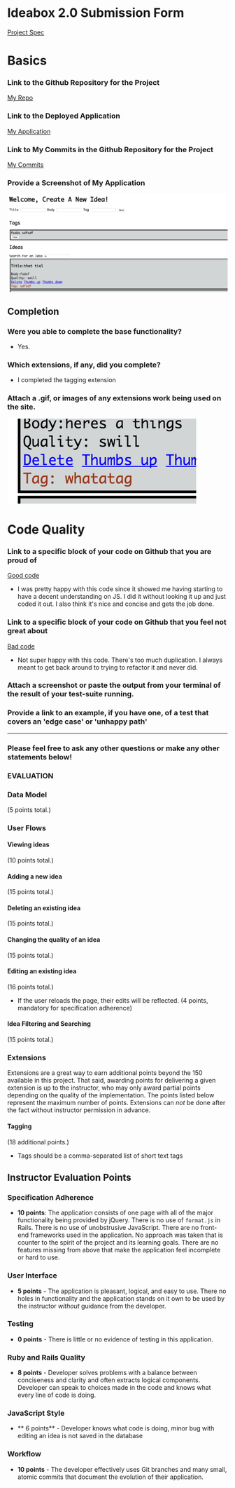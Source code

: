 # Ideabox 2.0 Submission Form
[Project Spec](https://github.com/turingschool/curriculum/blob/master/source/projects/revenge_of_idea_box.markdown)

# Basics

### Link to the Github Repository for the Project
[My Repo](https://github.com/thompickett/idea-box)

### Link to the Deployed Application
[My Application](http://idea-boxed.herokuapp.com/)

### Link to My Commits in the Github Repository for the Project
[My Commits](https://github.com/thompickett/idea-box/commits/master)

### Provide a Screenshot of My Application
![application](images/thompickett.png)

## Completion

### Were you able to complete the base functionality?
* Yes.

### Which extensions, if any, did you complete?
* I completed the tagging extension
### Attach a .gif, or images of any extensions work being used on the site.
![extension](images/thompickett-extension.png)
# Code Quality

### Link to a specific block of your code on Github that you are proud of
[Good code](https://github.com/thompickett/idea-box/blob/master/app/assets/javascripts/search_ideas.js#L11-L35)
* I was pretty happy with this code since it showed me having starting to have a decent understanding on JS. I did it without looking it up and just coded it out. I also think it's nice and concise and gets the job done.

### Link to a specific block of your code on Github that you feel not great about
[Bad code](https://github.com/thompickett/idea-box/blob/master/app/assets/javascripts/thumbs_up_or_down.js)
* Not super happy with this code. There's too much duplication. I always meant to get back around to trying to refactor it and never did.
### Attach a screenshot or paste the output from your terminal of the result of your test-suite running.

### Provide a link to an example, if you have one, of a test that covers an 'edge case' or 'unhappy path'

-----

### Please feel free to ask any other questions or make any other statements below!


### EVALUATION

### Data Model

(5 points total.)

### User Flows

#### Viewing ideas

(10 points total.)

#### Adding a new idea

(15 points total.)

#### Deleting an existing idea

(15 points total.)


#### Changing the quality of an idea

(15 points total.)

#### Editing an existing idea

(16 points total.)

* If the user reloads the page, their edits will be reflected. (4 points, mandatory for specification adherence)

#### Idea Filtering and Searching

(15 points total.)

### Extensions

Extensions are a great way to earn additional points beyond the 150 available in this project. That said, awarding points for delivering a given extension is up to the instructor, who may only award partial points depending on the quality of the implementation. The points listed below represent the maximum number of points. Extensions can _not_ be done after the fact without instructor permission in advance.

#### Tagging

(18 additional points.)
- Tags should be a comma-separated list of short text tags


## Instructor Evaluation Points

### Specification Adherence

* **10 points**: The application consists of one page with all of the major functionality being provided by jQuery. There is no use of `format.js` in Rails. There is no use of unobstrusive JavaScript. There are no front-end frameworks used in the application. No approach was taken that is counter to the spirit of the project and its learning goals. There are no features missing from above that make the application feel incomplete or hard to use.

### User Interface

* **5 points** - The application is pleasant, logical, and easy to use. There no holes in functionality and the application stands on it own to be used by the instructor _without_ guidance from the developer.

### Testing

* **0 points** - There is little or no evidence of testing in this application.

### Ruby and Rails Quality

* **8 points** - Developer solves problems with a balance between conciseness and clarity and often extracts logical components. Developer can speak to choices made in the code and knows what every line of code is doing.


### JavaScript Style
* ** 6 points** - Developer knows what code is doing, minor bug with editing an idea is not saved in the database


### Workflow

* **10 points** - The developer effectively uses Git branches and many small, atomic commits that document the evolution of their application.

